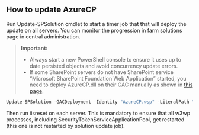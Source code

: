 ## How to update AzureCP

Run Update-SPSolution cmdlet to start a timer job that that will deploy the update on all servers. You can monitor the progression in farm solutions page in central administration.

> **Important:**
> - Always start a new PowerShell console to ensure it uses up to date persisted objects and avoid concurrency update errors.
> - If some SharePoint servers do not have SharePoint service “Microsoft SharePoint Foundation Web Application” started, you need to deploy AzureCP.dll on their GAC manually as shown in [this page](Install-AzureCP.html).

```powershell
Update-SPSolution -GACDeployment -Identity "AzureCP.wsp" -LiteralPath "PATH TO WSP FILE"
```

Then run iisreset on each server. This is mandatory to ensure that all w3wp processes, including SecurityTokenServiceApplicationPool, get restarted (this one is not restarted by solution update job).
